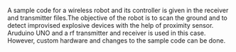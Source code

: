 A sample code for a wireless robot and its controller is given in the receiver and transmitter files.The objective of the robot is to scan the ground and to detect improvised explosive devices with the help of proximity sensor. Aruduino UNO and a rf transmitter and receiver is used in this case. However, custom hardware and changes to the sample code can be done.
